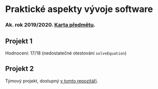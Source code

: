 # Praktické aspekty vývoje software
### Ak. rok 2019/2020. [Karta předmětu](https://www.fit.vut.cz/study/course/13372/.cs).

## Projekt 1
Hodnocení: 17/18 (nedostatečné otestování `solveEquation`)

## Projekt 2
Týmový projekt, dostupný [v tomto repozitáři](https://github.com/FrNecas/SunnyCalc).